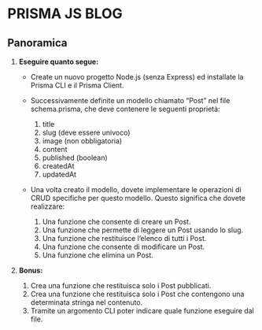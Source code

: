 # PRISMA JS BLOG

## Panoramica

1. **Eseguire quanto segue:**

   - Create un nuovo progetto Node.js (senza Express) ed installate la Prisma CLI e il Prisma Client.

   - Successivamente definite un modello chiamato “Post” nel file schema.prisma, che deve contenere le seguenti proprietà:

     1. title
     2. slug (deve essere univoco)
     3. image (non obbligatoria)
     4. content
     5. published (boolean)
     6. createdAt
     7. updatedAt

   - Una volta creato il modello, dovete implementare le operazioni di CRUD specifiche per questo modello. Questo significa che dovete realizzare:
     1. Una funzione che consente di creare un Post.
     2. Una funzione che permette di leggere un Post usando lo slug.
     3. Una funzione che restituisce l’elenco di tutti i Post.
     4. Una funzione che consente di modificare un Post.
     5. Una funzione che elimina un Post.

2. **Bonus:**
   1. Crea una funzione che restituisca solo i Post pubblicati.
   2. Crea una funzione che restituisca solo i Post che contengono una determinata stringa nel contenuto.
   3. Tramite un argomento CLI poter indicare quale funzione eseguire dal file.

